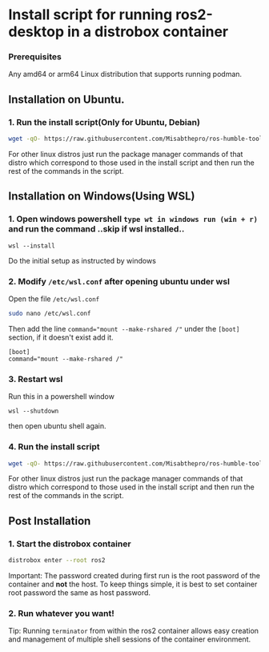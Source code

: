 # Install script for running ros2-desktop in a distrobox container

### Prerequisites
Any amd64 or arm64 Linux distribution that supports running podman.

## Installation on Ubuntu.
### 1. Run the install script(Only for Ubuntu, Debian)
```sh
wget -qO- https://raw.githubusercontent.com/Misabthepro/ros-humble-toolbox/main/install | sh
```
For other linux distros just run the package manager commands of that distro which correspond to those used in the install script and then run the rest of the commands in the script.

## Installation on Windows(Using WSL)
### 1. Open windows powershell `type wt in windows run (win + r)` and run the command  ..skip if wsl installed..
```
wsl --install
```
Do the initial setup as instructed by windows

### 2. Modify `/etc/wsl.conf` after opening ubuntu under wsl
Open the file `/etc/wsl.conf`
```sh
sudo nano /etc/wsl.conf
```

Then add the line `command="mount --make-rshared /"` under the `[boot]` section, if it doesn't exist add it.
```
[boot]
command="mount --make-rshared /"
```
### 3. Restart wsl
Run this in a powershell window
```
wsl --shutdown
```
then open ubuntu shell again.

### 4. Run the install script
```sh
wget -qO- https://raw.githubusercontent.com/Misabthepro/ros-humble-toolbox/main/install | sh
```
For other linux distros just run the package manager commands of that distro which correspond to those used in the install script and then run the rest of the commands in the script.

## Post Installation
### 1. Start the distrobox container
```sh
distrobox enter --root ros2
```
Important: The password created during first run is the root password of the container and **not** the host. To keep things simple, it is best to set container root password the same as host password.

### 2. Run whatever you want!
Tip: Running `terminator` from within the ros2 container allows easy creation and management of multiple shell sessions of the container environment.
